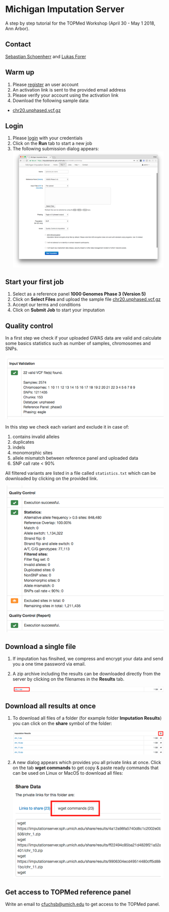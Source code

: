 # Michigan Imputation Server

A step by step tutorial for the TOPMed Workshop (April 30 - May 1 2018, Ann Arbor).

## Contact

[Sebastian Schoenherr](mailto:sebastian.schoenherr@i-med.ac.at) and [Lukas Forer](mailto:lukas.forer@i-med.ac.at)

## Warm up

1. Please [register](https://imputationserver.sph.umich.edu/index.html#!pages/register) an user account
2. An activation link is sent to the provided email address
3. Please verify your account using the activation link
4. Download the following sample data:
  - [chr20.unphased.vcf.gz](https://imputationserver.sph.umich.edu/static/downloads/test-data/chr20.unphased.vcf.gz)

## Login

1. Please [login](https://imputationserver.sph.umich.edu/index.html#!pages/login) with your credentials
2. Click on the **Run** tab to start a new job
3. The following submission dialog appears:
![](images/image02.png)


## Start your first job

1. Select as a reference panel **1000 Genomes Phase 3 (Version 5)**
2. Click on **Select Files** and upload the sample file [chr20.unphased.vcf.gz](https://imputationserver.sph.umich.edu/static/downloads/test-data/chr20.unphased.vcf.gz)
3. Accept our terms and conditions
4. Click on **Submit Job** to start your imputation

## Quality control

In a first step we check if your uploaded GWAS data are valid and calculate some basics statistics such as number of samples, chromosomes and SNPs.

![](images/input-validation.png)

In this step we check each variant and exclude it in case of:

1. contains invalid alleles
2. duplicates
3. indels
4. monomorphic sites
5. allele mismatch between reference panel and uploaded data
6. SNP call rate < 90%

All filtered variants are listed in a file called `statistics.txt` which can be downloaded by clicking on the provided link.

![](images/qc.png)

## Download a single file

1. If imputation has finsihed, we compress and encrypt your data and send you a one time password via email.

2. A zip archive including the results can be downloaded directly from the server by clicking on the filenames in the **Results** tab.

   ![](images/downloads02.png)

## Download all results at once

1. To download all files of a folder (for example folder **Imputation Results**) you can click on the **share** symbol of the folder:

   ![](images/downloads04.png)

2. A new dialog appears which provides you all private links at once. Click on the tab  **wget commands** to get copy & paste ready commands that can be used on Linux or MacOS to download all files:

   ![](images/share02.png)

## Get access to TOPMed reference panel

Write an email to cfuchsb@umich.edu to get access to the TOPMed panel.
